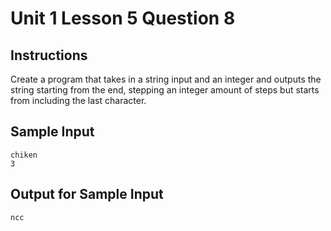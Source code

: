 # Unit 1 Lesson 5 Question 8

## Instructions
Create a program that takes in a string input and an integer and outputs the string starting from the end, stepping an integer amount of steps but starts from including the last character.

## Sample Input

```
chiken
3
```

## Output for Sample Input

```
ncc
```